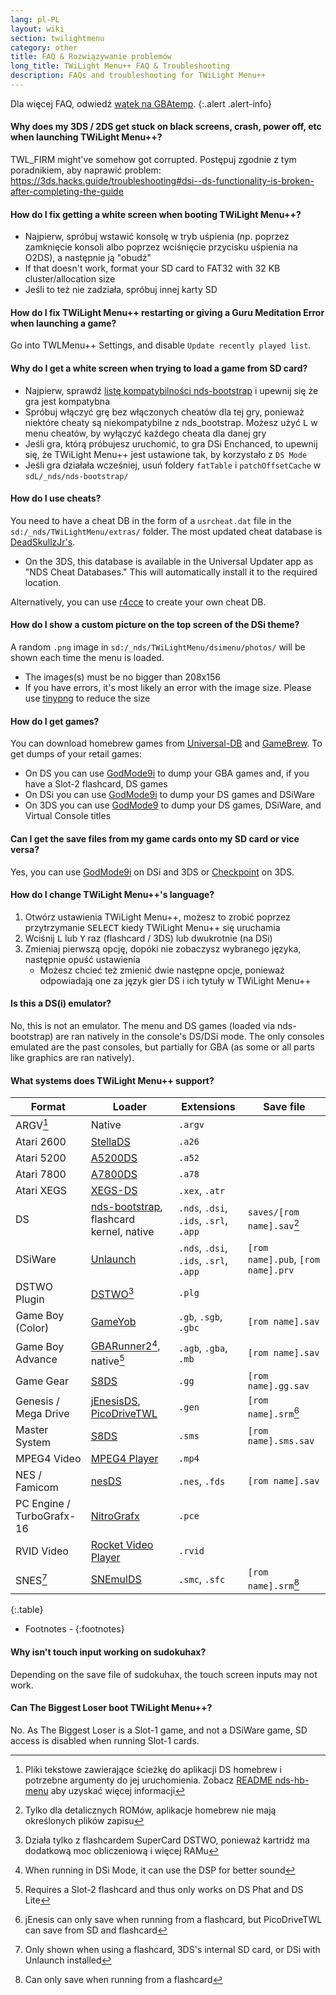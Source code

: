 ```yaml
---
lang: pl-PL
layout: wiki
section: twilightmenu
category: other
title: FAQ & Rozwiązywanie problemów
long_title: TWiLight Menu++ FAQ & Troubleshooting
description: FAQs and troubleshooting for TWiLight Menu++
---
```


Dla więcej FAQ, odwiedź [wątek na GBAtemp](https://gbatemp.net/threads/ds-i-3ds-twilight-menu-gui-for-ds-i-games-and-ds-i-menu-replacement.472200/).
{:.alert .alert-info}

#### Why does my 3DS / 2DS get stuck on black screens, crash, power off, etc when launching TWiLight Menu++?
TWL_FIRM might've somehow got corrupted. Postępuj zgodnie z tym poradnikiem, aby naprawić problem: <https://3ds.hacks.guide/troubleshooting#dsi--ds-functionality-is-broken-after-completing-the-guide>

#### How do I fix getting a white screen when booting TWiLight Menu++?
- Najpierw, spróbuj wstawić konsolę w tryb uśpienia (np. poprzez zamknięcie konsoli albo poprzez wciśnięcie przycisku uśpienia na O2DS), a następnie ją "obudź"
- If that doesn't work, format your SD card to FAT32 with 32 KB cluster/allocation size
- Jeśli to też nie zadziała, spróbuj innej karty SD

#### How do I fix TWiLight Menu++ restarting or giving a Guru Meditation Error when launching a game?
Go into TWLMenu++ Settings, and disable `Update recently played list`.

#### Why do I get a white screen when trying to load a game from SD card?
- Najpierw, sprawdź [listę kompatybilności nds-bootstrap](https://docs.google.com/spreadsheets/d/1LRTkXOUXraTMjg1eedz_f7b5jiuyMv2x6e_jY_nyHSc/htmlview#gid=0) i upewnij się że gra jest kompatybna
- Spróbuj włączyć grę bez włączonych cheatów dla tej gry, ponieważ niektóre cheaty są niekompatybilne z nds_bootstrap. Możesz użyć <kbd class="l">L</kbd> w menu cheatów, by wyłączyć każdego cheata dla danej gry
- Jeśli gra, którą próbujesz uruchomić, to gra DSi Enchanced, to upewnij się, że TWiLight Menu++ jest ustawione tak, by korzystało z `DS Mode`
- Jeśli gra działała wcześniej, usuń foldery `fatTable` i `patchOffsetCache` w `sdL/_nds/nds-bootstrap/`

#### How do I use cheats?
You need to have a cheat DB in the form of a `usrcheat.dat` file in the `sd:/_nds/TWiLightMenu/extras/` folder. The most updated cheat database is [DeadSkullzJr's](https://gbatemp.net/threads/deadskullzjrs-flashcart-cheat-databases.488711/).
- On the 3DS, this database is available in the Universal Updater app as "NDS Cheat Databases." This will automatically install it to the required location.

Alternatively, you can use [r4cce](http://hp.vector.co.jp/authors/VA013928/soft_en.html) to create your own cheat DB.

#### How do I show a custom picture on the top screen of the DSi theme?
A random `.png` image in `sd:/_nds/TWiLightMenu/dsimenu/photos/` will be shown each time the menu is loaded.

- The images(s) must be no bigger than 208x156
- If you have errors, it's most likely an error with the image size. Please use [tinypng](https://tinypng.com) to reduce the size

#### How do I get games?
You can download homebrew games from [Universal-DB](https://db.universal-team.net/ds) and [GameBrew](https://www.gamebrew.org/wiki/List_of_all_DS_homebrew#Games). To get dumps of your retail games:
- On DS you can use [GodMode9i](https://github.com/DS-Homebrew/GodMode9i/releases) to dump your GBA games and, if you have a Slot-2 flashcard, DS games
- On DSi you can use [GodMode9i](https://github.com/DS-Homebrew/GodMode9i/releases) to dump your DS games and DSiWare
- On 3DS you can use [GodMode9](https://github.com/d0k3/GodMode9/releases) to dump your DS games, DSiWare, and Virtual Console titles

#### Can I get the save files from my game cards onto my SD card or vice versa?
Yes, you can use [GodMode9i](https://github.com/DS-Homebrew/GodMode9i/releases) on DSi and 3DS or [Checkpoint](https://github.com/FlagBrew/Checkpoint/releases) on 3DS.

#### How do I change TWiLight Menu++'s language?
1. Otwórz ustawienia TWiLight Menu++, możesz to zrobić poprzez przytrzymanie <kbd>SELECT</kbd> kiedy TWiLight Menu++ się uruchamia
1. Wciśnij <kbd class="l">L</kbd> lub <kbd class="face">Y</kbd> raz (flashcard / 3DS) lub dwukrotnie (na DSi)
1. Zmieniaj pierwszą opcję, dopóki nie zobaczysz wybranego języka, następnie opuść ustawienia
   - Możesz chcieć też zmienić dwie następne opcje, ponieważ odpowiadają one za język gier DS i ich tytuły w TWiLight Menu++

#### Is this a DS(i) emulator?
No, this is not an emulator. The menu and DS games (loaded via nds-bootstrap) are ran natively in the console's DS/DSi mode. The only consoles emulated are the past consoles, but partially for GBA (as some or all parts like graphics are ran natively).

#### What systems does TWiLight Menu++ support?

| Format                    | Loader                                           | Extensions                             | Save file                          |
| ------------------------- | ------------------------------------------------ | -------------------------------------- | ---------------------------------- |
| ARGV[^1]                  | Native                                           | `.argv`                                |                                    |
| Atari 2600                | [StellaDS][stellads]                             | `.a26`                                 |                                    |
| Atari 5200                | [A5200DS][a5200ds]                               | `.a52`                                 |                                    |
| Atari 7800                | [A7800DS][a7800ds]                               | `.a78`                                 |                                    |
| Atari XEGS                | [XEGS-DS][xegs-ds]                               | `.xex`, `.atr`                         |                                    |
| DS                        | [nds-bootstrap][ndsbs], flashcard kernel, native | `.nds`, `.dsi`, `.ids`, `.srl`, `.app` | `saves/[rom name].sav`[^2]         |
| DSiWare                   | [Unlaunch][unlaunch]                             | `.nds`, `.dsi`, `.ids`, `.srl`, `.app` | `[rom name].pub`, `[rom name].prv` |
| DSTWO Plugin              | [DSTWO][dstwo][^3]                               | `.plg`                                 |                                    |
| Game Boy (Color)          | [GameYob][gameyob]                               | `.gb`, `.sgb`, `.gbc`                  | `[rom name].sav`                   |
| Game Boy Advance          | [GBARunner2][gbarunner2][^4], native[^5]         | `.agb`, `.gba`, `.mb`                  | `[rom name].sav`                   |
| Game Gear                 | [S8DS][s8ds]                                     | `.gg`                                  | `[rom name].gg.sav`                |
| Genesis / Mega Drive      | [jEnesisDS][jenesis], [PicoDriveTWL][pdtwl]      | `.gen`                                 | `[rom name].srm`[^6]               |
| Master System             | [S8DS][s8ds]                                     | `.sms`                                 | `[rom name].sms.sav`               |
| MPEG4 Video               | [MPEG4 Player][mpeg4player]                      | `.mp4`                                 |                                    |
| NES / Famicom             | [nesDS][nesds]                                   | `.nes`, `.fds`                         | `[rom name].sav`                   |
| PC Engine / TurboGrafx-16 | [NitroGrafx][nitrografx]                         | `.pce`                                 |                                    |
| RVID Video                | [Rocket Video Player][rvidplayer]                | `.rvid`                                |                                    |
| SNES[^7]                  | [SNEmulDS][snemulds]                             | `.smc`, `.sfc`                         | `[rom name].srm`[^8]               |
{:.table}

- Footnotes -
{:footnotes}

#### Why isn't touch input working on sudokuhax?
Depending on the save file of sudokuhax, the touch screen inputs may not work.

#### Can The Biggest Loser boot TWiLight Menu++?
No. As The Biggest Loser is a Slot-1 game, and not a DSiWare game, SD access is disabled when running Slot-1 cards.

[^1]: Pliki tekstowe zawierające ścieżkę do aplikacji DS homebrew i potrzebne argumenty do jej uruchomienia. Zobacz [README nds-hb-menu](https://github.com/devkitPro/nds-hb-menu#passing-arguments) aby uzyskać więcej informacji
[^2]: Tylko dla detalicznych ROMów, aplikacje homebrew nie mają określonych plików zapisu
[^3]: Działa tylko z flashcardem SuperCard DSTWO, ponieważ kartridż ma dodatkową moc obliczeniową i więcej RAMu
[^4]: When running in DSi Mode, it can use the DSP for better sound
[^5]: Requires a Slot-2 flashcard and thus only works on DS Phat and DS Lite
[^6]: jEnesis can only save when running from a flashcard, but PicoDriveTWL can save from SD and flashcard
[^7]: Only shown when using a flashcard, 3DS's internal SD card, or DSi with Unlaunch installed
[^8]: Can only save when running from a flashcard

[a5200ds]: https://github.com/wavemotion-dave/A5200DS
[a7800ds]: https://github.com/wavemotion-dave/A7800DS
[dstwo]: http://eng.supercard.sc
[gameyob]: https://github.com/Drenn1/GameYob
[gbarunner2]: https://github.com/Gericom/GBARunner2
[jenesis]: https://www.gamebrew.org/wiki/JEnesisDS
[mpeg4player]: https://gbatemp.net/threads/544095
[ndsbs]: https://github.com/DS-Homebrew/nds-bootstrap
[nesds]: https://github.com/DS-Homebrew/NesDS
[nitrografx]: https://www.gamebrew.org/wiki/NitroGrafx
[pdtwl]: https://github.com/DS-Homebrew/PicoDriveTWL
[rvidplayer]: https://gbatemp.net/threads/539163
[s8ds]: https://www.gamebrew.org/wiki/S8DS
[snemulds]: https://www.gamebrew.org/wiki/SNEmulDS
[stellads]: https://github.com/wavemotion-dave/StellaDS
[unlaunch]: https://problemkaputt.de/unlaunch.htm
[xegs-ds]: https://github.com/wavemotion-dave/XEGS-DS
